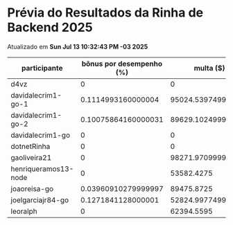 # Prévia do Resultados da Rinha de Backend 2025
Atualizado em **Sun Jul 13 10:32:43 PM -03 2025**


| participante | bônus por desempenho (%) | multa ($) | lucro |
| -- | -- | -- | -- |
|	d4vz	|	0	|	0	|	284898.35	|
|	davidalecrim1-go-1	|	0.1114993160000004	|	95024.5397499864	|	206746.06292237	|
|	davidalecrim1-go-2	|	0.10075864160000031	|	89629.10249998799	|	192256.63783062337	|
|	davidalecrim1-go	|	0	|	0	|	0	|
|	dotnetRinha	|	0	|	0	|	0	|
|	gaoliveira21	|	0	|	98271.97099999999	|	182505.089	|
|	henriqueramos13-node	|	0	|	53582.4275	|	99510.2225	|
|	joaoreisa-go	|	0.03960910279999997	|	89475.8725	|	176295.360448492	|
|	joelgarciajr84-go	|	0.1271841128000001	|	52824.997749999995	|	117299.28288570217	|
|	leoralph	|	0	|	62394.5595	|	115875.61050000001	|
